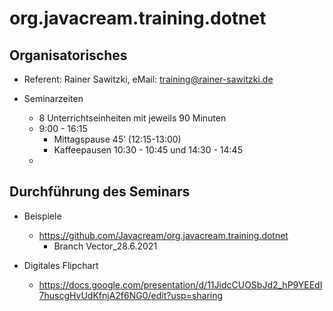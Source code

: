 # org.javacream.training.dotnet

## Organisatorisches

* Referent: Rainer Sawitzki, eMail: training@rainer-sawitzki.de

* Seminarzeiten
  * 8 Unterrichtseinheiten mit jeweils 90 Minuten
  * 9:00 - 16:15
    * Mittagspause 45’ (12:15-13:00)
    * Kaffeepausen 10:30 - 10:45 und 14:30 - 14:45
  * 
## Durchführung des Seminars

* Beispiele
  * https://github.com/Javacream/org.javacream.training.dotnet
    * Branch Vector_28.6.2021

* Digitales Flipchart
  * https://docs.google.com/presentation/d/11JidcCUOSbJd2_hP9YEEdI7huscgHvUdKfnjA2f6NG0/edit?usp=sharing
